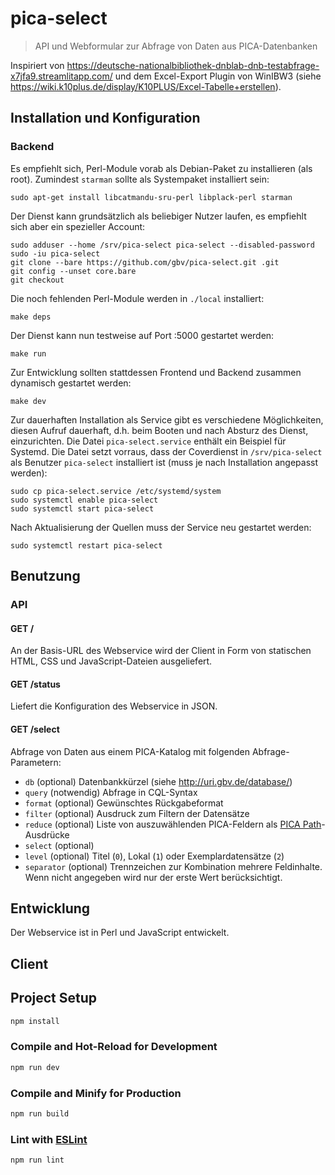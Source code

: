 # pica-select

> API und Webformular zur Abfrage von Daten aus PICA-Datenbanken

Inspiriert von <https://deutsche-nationalbibliothek-dnblab-dnb-testabfrage-x7jfa9.streamlitapp.com/> und dem Excel-Export Plugin von WinIBW3 (siehe <https://wiki.k10plus.de/display/K10PLUS/Excel-Tabelle+erstellen>).

## Installation und Konfiguration

### Backend

Es empfiehlt sich, Perl-Module vorab als Debian-Paket zu installieren (als root). Zumindest `starman` sollte als Systempaket installiert sein:

    sudo apt-get install libcatmandu-sru-perl libplack-perl starman

Der Dienst kann grundsätzlich als beliebiger Nutzer laufen, es empfiehlt sich aber ein spezieller Account:

    sudo adduser --home /srv/pica-select pica-select --disabled-password
    sudo -iu pica-select
    git clone --bare https://github.com/gbv/pica-select.git .git
    git config --unset core.bare
    git checkout

Die noch fehlenden Perl-Module werden in `./local` installiert:

    make deps

Der Dienst kann nun testweise auf Port :5000 gestartet werden:

    make run

Zur Entwicklung sollten stattdessen Frontend und Backend zusammen dynamisch gestartet werden:

    make dev

Zur dauerhaften Installation als Service gibt es verschiedene Möglichkeiten, diesen Aufruf dauerhaft, d.h. beim Booten und nach Absturz des Dienst, einzurichten. Die Datei `pica-select.service` enthält ein Beispiel für Systemd. Die Datei setzt vorraus, dass der Coverdienst in `/srv/pica-select` als Benutzer `pica-select` installiert ist (muss je nach Installation angepasst werden):

    sudo cp pica-select.service /etc/systemd/system
    sudo systemctl enable pica-select
    sudo systemctl start pica-select

Nach Aktualisierung der Quellen muss der Service neu gestartet werden:

    sudo systemctl restart pica-select

## Benutzung

### API

#### GET /

An der Basis-URL des Webservice wird der Client in Form von statischen HTML, CSS und JavaScript-Dateien ausgeliefert.

#### GET /status

Liefert die Konfiguration des Webservice in JSON.

#### GET /select

Abfrage von Daten aus einem PICA-Katalog mit folgenden Abfrage-Parametern:

- `db` (optional) Datenbankkürzel (siehe <http://uri.gbv.de/database/>)
- `query` (notwendig) Abfrage in CQL-Syntax
- `format` (optional) Gewünschtes Rückgabeformat
- `filter` (optional) Ausdruck zum Filtern der Datensätze
- `reduce` (optional) Liste von auszuwählenden PICA-Feldern als [PICA Path]-Ausdrücke
- `select` (optional)
- `level` (optional) Titel (`0`), Lokal (`1`) oder Exemplardatensätze (`2`)
- `separator` (optional) Trennzeichen zur Kombination mehrere Feldinhalte. Wenn nicht angegeben wird nur der erste Wert berücksichtigt.

[PICA Path]: https://format.gbv.de/query/picapath

## Entwicklung

Der Webservice ist in Perl und JavaScript entwickelt.

## Client

## Project Setup

```sh
npm install
```

### Compile and Hot-Reload for Development

```sh
npm run dev
```

### Compile and Minify for Production

```sh
npm run build
```

### Lint with [ESLint](https://eslint.org/)

```sh
npm run lint
```

